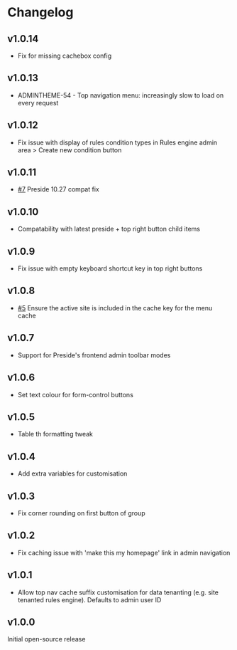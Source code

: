 # Changelog

## v1.0.14

* Fix for missing cachebox config

## v1.0.13

* ADMINTHEME-54 - Top navigation menu: increasingly slow to load on every request


## v1.0.12

* Fix issue with display of rules condition types in Rules engine admin area > Create new condition button

## v1.0.11

* [#7](https://github.com/pixl8/preside-ext-alt-admin-theme/issues/7) Preside 10.27 compat fix

## v1.0.10

* Compatability with latest preside + top right button child items

## v1.0.9

* Fix issue with empty keyboard shortcut key in top right buttons

## v1.0.8

* [#5](https://github.com/pixl8/preside-ext-alt-admin-theme/issues/5) Ensure the active site is included in the cache key for the menu cache

## v1.0.7

* Support for Preside's frontend admin toolbar modes

## v1.0.6

* Set text colour for form-control buttons

## v1.0.5

* Table th formatting tweak

## v1.0.4

* Add extra variables for customisation

## v1.0.3

* Fix corner rounding on first button of group

## v1.0.2

* Fix caching issue with 'make this my homepage' link in admin navigation

## v1.0.1

* Allow top nav cache suffix customisation for data tenanting (e.g. site tenanted rules engine). Defaults to admin user ID

## v1.0.0

Initial open-source release

